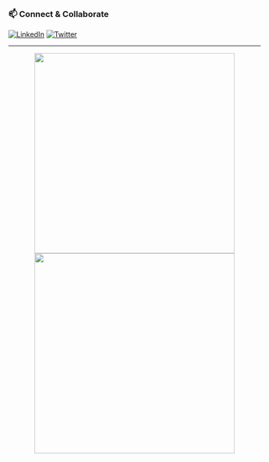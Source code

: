 ### 📫 Connect & Collaborate

[![LinkedIn](https://img.shields.io/badge/-LinkedIn-0077B5?logo=linkedin&logoColor=white&style=for-the-badge)](https://www.linkedin.com/in/jarie-tuytens/)
[![Twitter](https://img.shields.io/badge/-Twitter-1DA1F2?logo=twitter&logoColor=white&style=for-the-badge)](https://x.com/Teejay_first)

---
<p align="center">
  <img src="https://i.imgur.com/Skzhxpw.jpeg" width="400" height="400" />
  <img src="https://i.imgur.com/aurMw0s.jpeg" width="400" height="400"/>
</p>
